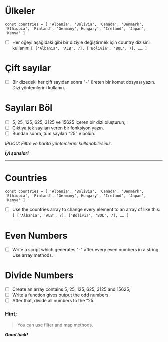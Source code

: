 # Ülkeler

`const countries = [ 'Albania', 'Bolivia', 'Canada', 'Denmark', 'Ethiopia', 'Finland', 'Germany', Hungary', 'Ireland', 'Japan', 'Kenya' ]`

* [  ] Her öğeyi aşağıdaki gibi bir diziyle değiştirmek için country dizisini kullanın:
  `[ ['Albania', 'ALB', 7], ['Bolivia', 'BOL', 7], …… ]`

# Çift sayılar

* [ ] Bir dizedeki her çift sayıdan sonra "-" üreten bir komut dosyası yazın. Dizi yöntemlerini kullanın.

# Sayıları Böl

* [ ] 5, 25, 125, 625, 3125 ve 15625 içeren bir dizi oluşturun;
* [ ] Çıktıya tek sayıları veren bir fonksiyon yazın.
* [ ] Bundan sonra, tüm sayıları “25” e bölün.

*İPUCU: Filtre ve harita yöntemlerini kullanabilirsiniz.*

***İyi şanslar!***

---

# Countries

`const countries = [ 'Albania', 'Bolivia', 'Canada', 'Denmark', 'Ethiopia', 'Finland', 'Germany', Hungary', 'Ireland', 'Japan', 'Kenya' ]`

* [ ] Use the countries array to change every element to an array of like this:
  `[ ['Albania', 'ALB', 7], ['Bolivia', 'BOL', 7], …… ]`

# Even Numbers

* [ ] Write a script which generates "-" after every even numbers in a string. Use array methods.

# Divide Numbers

* [ ] Create an array contains 5, 25, 125, 625, 3125 and 15625;
* [ ] Write a function gives output the odd numbers.
* [ ] After that, divide all numbers to the “25.

### Hint; 

> You can use filter and map methods.

***Good luck!***
